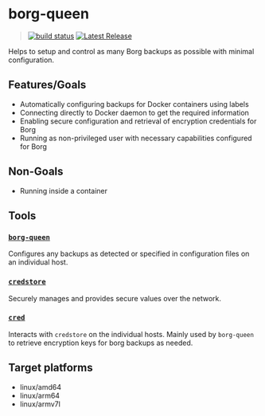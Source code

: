 # borg-queen

> [![build status](https://github.com/vemilyus/borg-queen/actions/workflows/build.yml/badge.svg)][actions-url]
> [![Latest Release](https://img.shields.io/github/v/release/vemilyus/borg-queen)][release-url]

[actions-url]: https://github.com/vemilyus/borg-queen/actions
[release-url]: https://github.com/vemilyus/borg-queen/releases/latest

Helps to setup and control as many Borg backups as possible with minimal configuration.

## Features/Goals

- Automatically configuring backups for Docker containers using labels
- Connecting directly to Docker daemon to get the required information
- Enabling secure configuration and retrieval of encryption credentials for Borg
- Running as non-privileged user with necessary capabilities configured for Borg

## Non-Goals

- Running inside a container

## Tools

### [`borg-queen`](./borg-queen)

Configures any backups as detected or specified in configuration files on an individual host.

### [`credstore`](./credentials/cmd/store)

Securely manages and provides secure values over the network.

### [`cred`](./credentials/cmd/cli)

Interacts with `credstore` on the individual hosts. Mainly used by `borg-queen` to retrieve
encryption keys for borg backups as needed.

## Target platforms

- linux/amd64
- linux/arm64
- linux/armv7l
